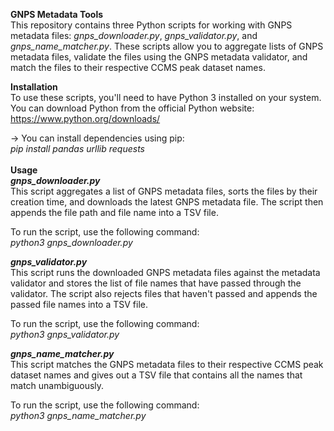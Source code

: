 **GNPS Metadata Tools** <br>
This repository contains three Python scripts for working with GNPS metadata files: _gnps_downloader.py_, _gnps_validator.py_, and _gnps_name_matcher.py_. These scripts allow you to aggregate lists of GNPS metadata files, validate the files using the GNPS metadata validator, and match the files to their respective CCMS peak dataset names.<br>

**Installation**<br>
To use these scripts, you'll need to have Python 3 installed on your system. <br>
You can download Python from the official Python website: https://www.python.org/downloads/<br>

-> You can install dependencies using pip:<br>
_pip install pandas urllib requests_<br>
<br>
**Usage**<br>
_**gnps_downloader.py**_<br>
This script aggregates a list of GNPS metadata files, sorts the files by their creation time, and downloads the latest GNPS metadata file. The script then appends the file path and file name into a TSV file.<br>

To run the script, use the following command: <br>
_python3 gnps_downloader.py_

_**gnps_validator.py**_<br>
This script runs the downloaded GNPS metadata files against the metadata validator and stores the list of file names that have passed through the validator. The script also rejects files that haven't passed and appends the passed file names into a TSV file.

To run the script, use the following command:<br>
_python3 gnps_validator.py_

_**gnps_name_matcher.py**_<br>
This script matches the GNPS metadata files to their respective CCMS peak dataset names and gives out a TSV file that contains all the names that match unambiguously.

To run the script, use the following command:<br>
_python3 gnps_name_matcher.py_
